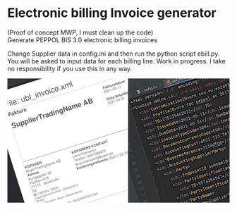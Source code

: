 # Electronic billing Invoice generator  
(Proof of concept MWP, I must clean up the code)<br>
Generate PEPPOL BIS 3.0 electronic billing invoices

Change Supplier data in config.ini and then run the python script ebill.py. You will be asked to input data for each billing line.
Work in progress. I take no responsibility if you use this in any way.

![e-billing](https://github.com/OskarRosenqvist/Electronic_billing/blob/master/efaktura.jpg)
